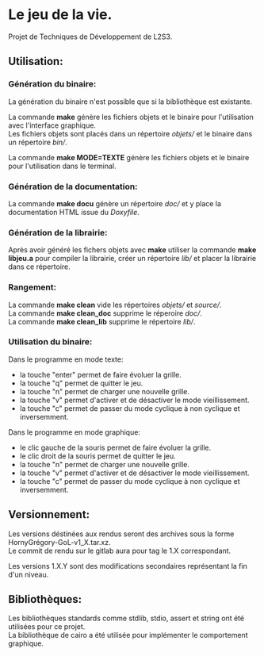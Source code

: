 # Le jeu de la vie.

Projet de Techniques de Développement de L2S3.

## Utilisation:

### Génération du binaire:

La génération du binaire n'est possible que si la bibliothèque est existante.

La commande **make** génère les fichiers objets et le binaire pour l'utilisation avec l'interface graphique.
<br/>Les fichiers objets sont placés dans un répertoire *objets/* et le binaire dans un répertoire *bin/*.

La commande **make MODE=TEXTE** génère les fichiers objets et le binaire pour l'utilisation dans le terminal.

### Génération de la documentation:

La commande **make docu** génère un répertoire *doc/* et y place la documentation HTML issue du *Doxyfile*.

### Génération de la librairie:

Après avoir généré les fichers objets avec **make** utiliser la commande **make libjeu.a** pour compiler la librairie, créer un répertoire *lib/* et placer la librairie dans ce répertoire.

### Rangement:

La commande **make clean** vide les répertoires *objets/* et *source/*.
<br/>La commande **make clean_doc** supprime le réperoire *doc/*.
<br/>La commande **make clean_lib** supprime le répertoire *lib/*.

### Utilisation du binaire:

Dans le programme en mode texte:
* la touche "enter" permet de faire évoluer la grille.
* la touche "q" permet de quitter le jeu.
* la touche "n" permet de charger une nouvelle grille.
* la touche "v" permet d'activer et de désactiver le mode vieillissement.
* la touche "c" permet de passer du mode cyclique à non cyclique et inversemment.

Dans le programme en mode graphique:
* le clic gauche de la souris permet de faire évoluer la grille.
* le clic droit de la souris permet de quitter le jeu.
* la touche "n" permet de charger une nouvelle grille.
* la touche "v" permet d'activer et de désactiver le mode vieillissement.
* la touche "c" permet de passer du mode cyclique à non cyclique et inversemment.


## Versionnement:

Les versions déstinées aux rendus seront des archives sous la forme HornyGrégory-GoL-v1_X.tar.xz.
<br/>Le commit de rendu sur le gitlab aura pour tag le 1.X correspondant.

Les versions 1.X.Y sont des modifications secondaires représentant la fin d'un niveau.

## Bibliothèques:

Les bibliothèques standards comme stdlib, stdio, assert et string ont été utilisées pour ce projet.
<br/>La bibliothèque de cairo a été utilisée pour implémenter le comportement graphique.